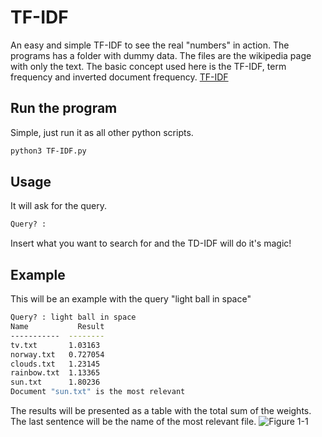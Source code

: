 # TF-IDF
An easy and simple TF-IDF to see the real "numbers" in action.
The programs has a folder with dummy data. The files are the wikipedia page with only the text.
The basic concept used here is the TF-IDF, term frequency and inverted document frequency. [TF-IDF](https://en.wikipedia.org/wiki/Tf%E2%80%93idf)
 
## Run the program
 
Simple, just run it as all other python scripts.
 
```bash
python3 TF-IDF.py
```
 
## Usage
 
It will ask for the query.
 
```bash
Query? :
```
Insert what you want to search for and the TD-IDF will do it's magic!
 
## Example
 
This will be an example with the query "light ball in space"
 
```bash
Query? : light ball in space
Name           Result
-----------  --------
tv.txt       1.03163
norway.txt   0.727054
clouds.txt   1.23145
rainbow.txt  1.13365
sun.txt      1.80236
Document "sun.txt" is the most relevant
```
The results will be presented as a table with the total sum of the weights. The last sentence will be the name of the most relevant file.
![Figure 1-1](https://wikimedia.org/api/rest_v1/media/math/render/svg/cb8cdf7f351b63973cee045cc98c9efcde04203a?raw=true "Figure 1-1")
 
 
